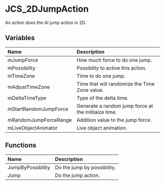 # JCS_2DJumpAction

An action does the AI jump action in 2D.

## Variables

| Name                  | Description                                          |
|:----------------------|:-----------------------------------------------------|
| mJumpForce            | How much force to do one jump.                       |
| mPossibility          | Possiblity to active this action.                    |
| mTimeZone             | Time to do one jump.                                 |
| mAdjustTimeZone       | Time that will randomize the Time Zone value.        |
| mDeltaTimeType        | Type of the delta time.                              |
| mStartRandomJumpForce | Generate a random jump force at the initilaize time. |
| mRandomJumpForceRange | Addition value to the jump force.                    |
| mLiveObjectAnimator   | Live object animation.                               |

## Functions

| Name              | Description                 |
|:------------------|:----------------------------|
| JumpByPossibility | Do the jump by possibility. |
| Jump              | Do the jump action.         |
